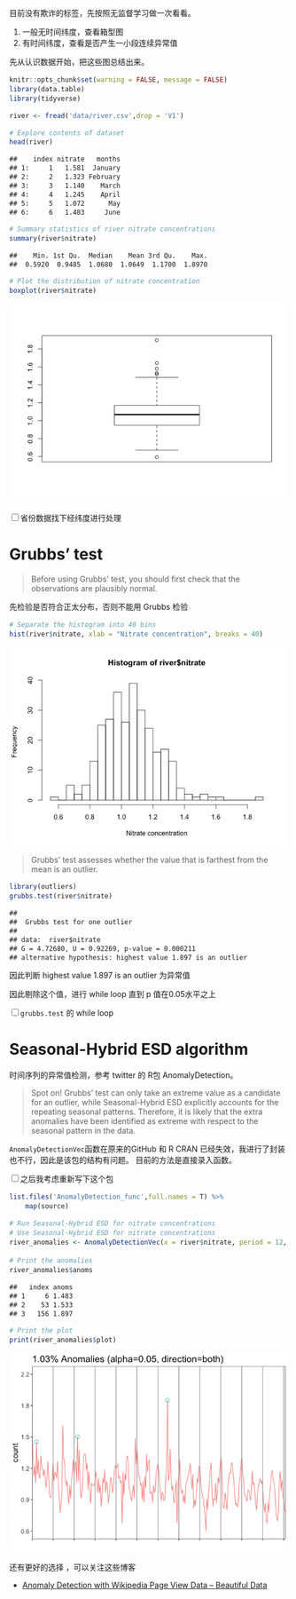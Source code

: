 
目前没有欺诈的标签，先按照无监督学习做一次看看。

1.  一般无时间纬度，查看箱型图
2.  有时间纬度，查看是否产生一小段连续异常值

先从认识数据开始，把这些图总结出来。

``` r
knitr::opts_chunk$set(warning = FALSE, message = FALSE)
library(data.table)
library(tidyverse)
```

``` r
river <- fread('data/river.csv',drop = 'V1')
```

``` r
# Explore contents of dataset
head(river)
```

    ##    index nitrate   months
    ## 1:     1   1.581  January
    ## 2:     2   1.323 February
    ## 3:     3   1.140    March
    ## 4:     4   1.245    April
    ## 5:     5   1.072      May
    ## 6:     6   1.483     June

``` r
# Summary statistics of river nitrate concentrations
summary(river$nitrate)
```

    ##    Min. 1st Qu.  Median    Mean 3rd Qu.    Max. 
    ##  0.5920  0.9485  1.0680  1.0649  1.1700  1.8970

``` r
# Plot the distribution of nitrate concentration
boxplot(river$nitrate)
```

![](ch1_files/figure-gfm/unnamed-chunk-2-1.png)<!-- -->

<input type="checkbox" id="checkbox1" class="styled">省份数据找下经纬度进行处理

# Grubbs’ test

> Before using Grubbs’ test, you should first check that the
> observations are plausibly normal.

先检验是否符合正太分布，否则不能用 Grubbs 检验

``` r
# Separate the histogram into 40 bins 
hist(river$nitrate, xlab = "Nitrate concentration", breaks = 40)
```

![](ch1_files/figure-gfm/unnamed-chunk-3-1.png)<!-- -->

> Grubbs’ test assesses whether the value that is farthest from the mean
> is an outlier.

``` r
library(outliers)
grubbs.test(river$nitrate)
```

    ## 
    ##  Grubbs test for one outlier
    ## 
    ## data:  river$nitrate
    ## G = 4.72680, U = 0.92269, p-value = 0.000211
    ## alternative hypothesis: highest value 1.897 is an outlier

因此判断 highest value 1.897 is an outlier 为异常值

因此剔除这个值，进行 while loop 直到 p 值在0.05水平之上

<input type="checkbox" id="checkbox1" class="styled">`grubbs.test` 的
while loop

# Seasonal-Hybrid ESD algorithm

时间序列的异常值检测，参考 twitter 的 R包 AnomalyDetection。

> Spot on\! Grubbs’ test can only take an extreme value as a candidate
> for an outlier, while Seasonal-Hybrid ESD explicitly accounts for the
> repeating seasonal patterns. Therefore, it is likely that the extra
> anomalies have been identified as extreme with respect to the seasonal
> pattern in the data.

`AnomalyDetectionVec`函数在原来的GitHub 和 R CRAN 已经失效，我进行了封装也不行，因此是该包的结构有问题。
目前的方法是直接录入函数。

<input type="checkbox" id="checkbox1" class="styled">之后我考虑重新写下这个包

``` r
list.files('AnomalyDetection_func',full.names = T) %>% 
    map(source)
```

``` r
# Run Seasonal-Hybrid ESD for nitrate concentrations
# Use Seasonal-Hybrid ESD for nitrate concentrations
river_anomalies <- AnomalyDetectionVec(x = river$nitrate, period = 12, direction = 'both', plot = T)

# Print the anomalies
river_anomalies$anoms
```

    ##   index anoms
    ## 1     6 1.483
    ## 2    53 1.533
    ## 3   156 1.897

``` r
# Print the plot
print(river_anomalies$plot)
```

![](ch1_files/figure-gfm/unnamed-chunk-7-1.png)<!-- -->

还有更好的选择 ，可以关注这些博客

  - [Anomaly Detection with Wikipedia Page View Data – Beautiful
    Data](http://beautifuldata.net/2015/01/anomaly-detection-with-wikipedia-page-view-data/)
